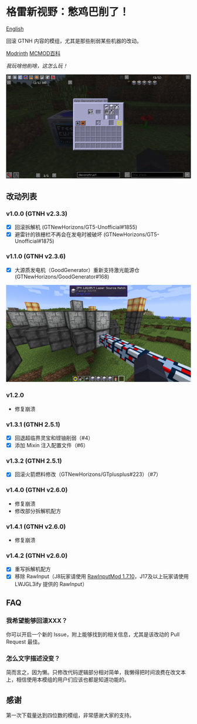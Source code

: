 # 格雷新视野：憋鸡巴削了！

[English](README_EN.md)

回滚 GTNH 内容的模组，尤其是那些削弱某些机器的改动。

[Modrinth](https://modrinth.com/mod/gtnh-no-nerf)
[MCMOD百科](https://www.mcmod.cn/class/10327.html)

*我玩啥他削啥，这怎么玩！*

![Return of the Disassembler!](docs/disassembler.png)

## 改动列表

### v1.0.0 (GTNH v2.3.3)

- [X] 回滚拆解机 (GTNewHorizons/GT5-Unofficial#1855)
- [X] 避雷针的铁栅栏不再会在发电时被破坏 (GTNewHorizons/GT5-Unofficial#1875)

### v1.1.0 (GTNH v2.3.6)

- [X] 大源质发电机（GoodGenerator）重新支持激光能源仓 (GTNewHorizons/GoodGenerator#168)

![Return of Laser Hatches on LEG](docs/leg-laser-hatch.png)

### v1.2.0

- 修复崩溃

### v1.3.1 (GTNH 2.5.1)

- [X] 回退超临界灵宝和铿铀削弱（#4）
- [X] 添加 Mixin 注入配置文件（#6）

### v1.3.2 (GTNH 2.5.1)

- [X] 回滚火箭燃料修改（GTNewHorizons/GTplusplus#223）（#7）

### v1.4.0 (GTNH v2.6.0)

- 修复崩溃
- 修改部分拆解机配方

### v1.4.1 (GTNH v2.6.0)

- 修复崩溃

### v1.4.2 (GTNH v2.6.0)

- [X] 重写拆解机配方
- [X] 移除 RawInput（J8玩家请使用 [RawInputMod 1.7.10](https://github.com/seanld03/RawInputMod-1.12.2-1.7.10)，J17及以上玩家请使用 LWJGL3ify 提供的 RawInput）

## FAQ

### 我希望能够回滚XXX？

你可以开启一个新的 Issue，附上能够找到的相关信息，尤其是该改动的 Pull Request 最佳。

### 怎么文字描述没变？

简而言之，因为懒。只修改代码逻辑部分相对简单，我懒得把时间浪费在改文本上，相信使用本模组的用户们应该也都是知道功能的。

## 感谢

第一次下载量达到四位数的模组，非常感谢大家的支持。
